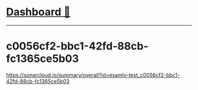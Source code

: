 # <a href ="https://nasscom-aqi-hw-dash.onrender.com/">Dashboard :link: </a>

---
# c0056cf2-bbc1-42fd-88cb-fc1365ce5b03
https://sonarcloud.io/summary/overall?id=examly-test_c0056cf2-bbc1-42fd-88cb-fc1365ce5b03

